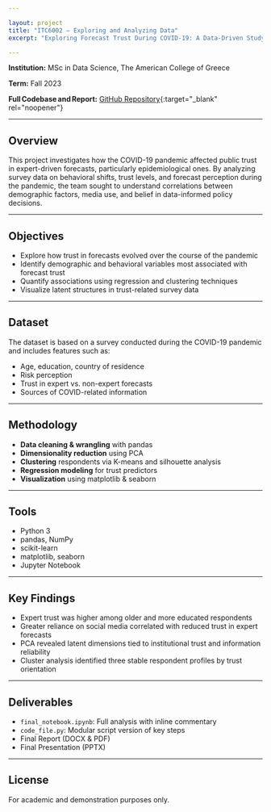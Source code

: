 ```yaml
---

layout: project
title: "ITC6002 – Exploring and Analyzing Data"
excerpt: "Exploring Forecast Trust During COVID-19: A Data-Driven Study"

---
```


**Institution:** MSc in Data Science, The American College of Greece

**Term:** Fall 2023

**Full Codebase and Report:** [GitHub Repository](https://github.com/C-Kapsalis/ITC6002---Exploring-and-Analyzing-Data){:target="_blank" rel="noopener"}

---


## Overview  

This project investigates how the COVID-19 pandemic affected public trust in expert-driven forecasts, particularly epidemiological ones. By analyzing survey data on behavioral shifts, trust levels, and forecast perception during the pandemic, the team sought to understand correlations between demographic factors, media use, and belief in data-informed policy decisions.

---


## Objectives  

- Explore how trust in forecasts evolved over the course of the pandemic  
- Identify demographic and behavioral variables most associated with forecast trust  
- Quantify associations using regression and clustering techniques  
- Visualize latent structures in trust-related survey data

---


## Dataset  

The dataset is based on a survey conducted during the COVID-19 pandemic and includes features such as:  

- Age, education, country of residence  
- Risk perception  
- Trust in expert vs. non-expert forecasts  
- Sources of COVID-related information

---


## Methodology  

- **Data cleaning & wrangling** with pandas  
- **Dimensionality reduction** using PCA  
- **Clustering** respondents via K-means and silhouette analysis  
- **Regression modeling** for trust predictors  
- **Visualization** using matplotlib & seaborn  

---


## Tools  

- Python 3  
- pandas, NumPy  
- scikit-learn  
- matplotlib, seaborn  
- Jupyter Notebook

---


## Key Findings  

- Expert trust was higher among older and more educated respondents  
- Greater reliance on social media correlated with reduced trust in expert forecasts  
- PCA revealed latent dimensions tied to institutional trust and information reliability  
- Cluster analysis identified three stable respondent profiles by trust orientation

---


## Deliverables  

- `final_notebook.ipynb`: Full analysis with inline commentary  
- `code_file.py`: Modular script version of key steps  
- Final Report (DOCX & PDF)  
- Final Presentation (PPTX)

---


## License  

For academic and demonstration purposes only.
